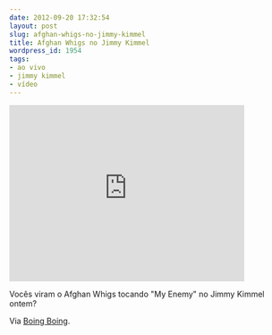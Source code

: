 ```yaml
---
date: 2012-09-20 17:32:54
layout: post
slug: afghan-whigs-no-jimmy-kimmel
title: Afghan Whigs no Jimmy Kimmel
wordpress_id: 1954
tags:
- ao vivo
- jimmy kimmel
- vídeo
---
```


<iframe width="420" height="315" src="http://www.youtube.com/embed/w0B50yRAeTE" frameborder="0" allowfullscreen></iframe>

Vocês viram o Afghan Whigs tocando "My Enemy" no Jimmy Kimmel ontem?

Via [Boing Boing](http://boingboing.net/2012/09/20/39-lashes-from-jesus-chris.html).

